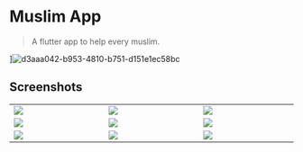 # Muslim App

> A flutter app to help every muslim. <br />

]![d3aaa042-b953-4810-b751-d151e1ec58bc](https://github.com/Abdallah-Essam-Abdallah/muslim_app/assets/121309175/7a54c65c-4818-4565-a95e-694ef62cb68d)



## Screenshots

<table width="100%">
  <tbody>
    <tr>
      <td width="1%"><img src="https://github.com/Abdallah-Essam-Abdallah/muslim_app/assets/121309175/38e8fc28-cc0a-4873-b5fb-9e857f50c6ca"/></td>
      <td width="1%"><img src="https://github.com/Abdallah-Essam-Abdallah/muslim_app/assets/121309175/8036eb15-2f86-4788-b329-e29d0be7195d"/></td>
       <td width="1%"><img src="https://github.com/Abdallah-Essam-Abdallah/muslim_app/assets/121309175/e9efd2f2-a795-4e3b-8079-df9c18d05dab"/></td>
    </tr>
    <tr>
      <td width="1%"><img src="https://github.com/Abdallah-Essam-Abdallah/muslim_app/assets/121309175/d9695815-cc74-4847-9f1d-3f57a4f43a5e"/></td>
      <td width="1%"><img src="https://github.com/Abdallah-Essam-Abdallah/muslim_app/assets/121309175/218dfe03-58ce-46f4-a518-38c4a4661a79"/></td>
       <td width="1%"><img src="https://github.com/Abdallah-Essam-Abdallah/muslim_app/assets/121309175/98cb81b6-54dd-48b4-a152-abe35f9f2905"/></td>
    </tr>
    <tr>
      <td width="1%"><img src="https://github.com/Abdallah-Essam-Abdallah/muslim_app/assets/121309175/33509b26-bb23-4f48-8f89-d24c7ad5f782"/></td>
      <td width="1%"><img src="https://github.com/Abdallah-Essam-Abdallah/muslim_app/assets/121309175/a36fb365-4a37-4ac8-ac6c-f09d5506c2ad"/></td>
       <td width="1%"><img src="https://github.com/Abdallah-Essam-Abdallah/muslim_app/assets/121309175/6570985c-9bad-47b9-a85b-be79690308fa"/></td>
    </tr>
  </tbody>
</table>


